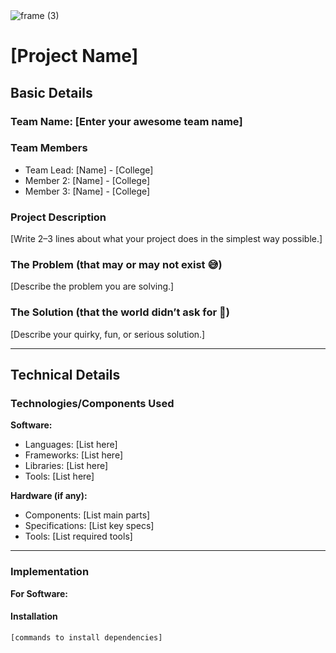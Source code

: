 <img alt="frame (3)" src="[https://github.com/user-attachments/assets/517ad8e9-ad22-457d-9538-a9e62d137cd7](https://res.cloudinary.com/dwu607mkk/image/upload/v1757995927/ec96199b-486d-41bf-b832-8d172c164b86.png)" />

# [Project Name] 

## Basic Details
### Team Name: [Enter your awesome team name]

### Team Members
-  Team Lead: [Name] - [College]
-  Member 2: [Name] - [College]
-  Member 3: [Name] - [College]

### Project Description
[Write 2–3 lines about what your project does in the simplest way possible.]

### The Problem (that may or may not exist 😅)
[Describe the problem you are solving.]

### The Solution (that the world didn’t ask for 🤷)
[Describe your quirky, fun, or serious solution.]

---

## Technical Details

### Technologies/Components Used
**Software:**
- Languages: [List here]
- Frameworks: [List here]
- Libraries: [List here]
- Tools: [List here]

**Hardware (if any):**
- Components: [List main parts]
- Specifications: [List key specs]
- Tools: [List required tools]

---

### Implementation

**For Software:**

#### Installation
```bash
[commands to install dependencies]
